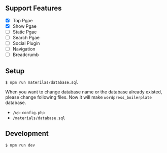 ## Support Features

- [x] Top Pgae
- [x] Show Pgae
- [ ] Static Pgae
- [ ] Search Pgae
- [ ] Social Plugin
- [ ] Navigation
- [ ] Breadcrumb

## Setup

```
$ npm run materilas/database.sql
```

When you want to change database name or the database already existed, please change following files.
Now it will make `wordpress_boilerplate` database.

- `/wp-config.php`
- `/materials/database.sql`

## Development

```
$ npm run dev
```
